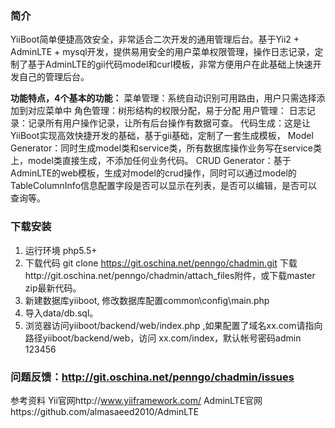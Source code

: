 ### 简介

YiiBoot简单便捷高效安全，非常适合二次开发的通用管理后台。基于Yii2 + AdminLTE + mysql开发，提供易用安全的用户菜单权限管理，操作日志记录，定制了基于AdminLTE的gii代码model和curl模板，非常方便用户在此基础上快速开发自己的管理后台。

 **功能特点，4个基本的功能：** 
菜单管理：系统自动识别可用路由，用户只需选择添加到对应菜单中
角色管理：树形结构的权限分配，易于分配
用户管理：
日志记录：记录所有用户操作记录，让所有后台操作有数据可查。
代码生成：这是让YiiBoot实现高效快捷开发的基础，基于gii基础，定制了一套生成模板，
Model Generator：同时生成model类和service类，所有数据库操作业务写在service类上，model类直接生成，不添加任何业务代码。
CRUD Generator：基于AdminLTE的web模板，生成对model的crud操作，同时可以通过model的TableColumnInfo信息配置字段是否可以显示在列表，是否可以编辑，是否可以查询等。


### 下载安装

1. 运行环境 php5.5+
2. 下载代码
git clone https://git.oschina.net/penngo/chadmin.git
下载http://git.oschina.net/penngo/chadmin/attach_files附件，或下载master zip最新代码。
3. 新建数据库yiiboot, 修改数据库配置common\config\main.php
4. 导入data/db.sql。
5. 浏览器访问yiiboot/backend/web/index.php ,如果配置了域名xx.com请指向路径yiiboot/backend/web，访问 xx.com/index，默认帐号密码admin 123456

### 问题反馈：http://git.oschina.net/penngo/chadmin/issues

参考资料
Yii官网http://www.yiiframework.com/
AdminLTE官网https://github.com/almasaeed2010/AdminLTE